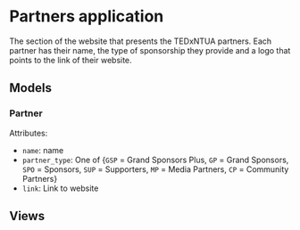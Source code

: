 # Partners application

The section of the website that presents the TEDxNTUA partners. Each partner has
their name, the type of sponsorship they provide and a logo that points to the
link of their website.

## Models

### Partner

Attributes:
* `name`: name
* `partner_type`: One of {`GSP` = Grand Sponsors Plus, `GP` = Grand Sponsors, `SPO` = Sponsors, `SUP` = Supporters, `MP` = Media Partners, `CP` = Community Partners}
* `link`: Link to website

## Views
